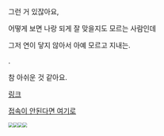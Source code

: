 그런 거 있잖아요,

어떻게 보면 나랑 되게 잘 맞을지도 모르는 사람인데

그저 연이 닿지 않아서 아예 모르고 지내는.

.

참 아쉬운 것 같아요.

[링크](http://gistproject.co.kr)

[접속이 안된다면 여기로](http://3.37.119.17:3000/)

<img src="https://user-images.githubusercontent.com/56385667/149631473-238c0dcd-9758-42ef-8608-558b6dcdc84a.png" style="zoom:60%; display:inline"/><img src="https://user-images.githubusercontent.com/56385667/149631813-16fddea8-d708-4fee-b2d3-cbf1ca80c3d0.png" style="zoom:60%; display:inline" /><img src="https://user-images.githubusercontent.com/56385667/149631812-f260b7a8-2cfb-4ced-bf2c-f7e9c330b5a1.png" style="zoom:60%; display:inline" /><img src="https://user-images.githubusercontent.com/56385667/149631570-ce27d7b5-3454-45e8-815c-471e2b86b488.png" style="zoom:60%; display:inline"/>





